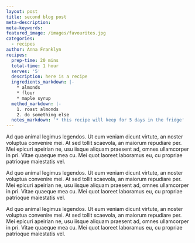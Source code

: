 ```yaml
---
layout: post
title: second blog post
meta-description:
meta-keywords:
featured_image: /images/favourites.jpg
categories:
  - recipes
author: Anna Franklyn
recipes:
  prep-time: 20 mins
  total-time: 1 hour
  serves: '5'
  description: here is a recipe
  ingredients_markdown: |-
    * almonds
    * flour
    * maple syrup
  method_markdown: |-
    1. roast almonds
    2. do something else
  notes_markdown: '* this recipe will keep for 5 days in the fridge'
---
```


Ad quo animal legimus legendos. Ut eum veniam dicunt virtute, an noster voluptua convenire mei. At sed tollit scaevola, an maiorum repudiare per. Mei epicuri apeirian ne, usu iisque aliquam praesent ad, omnes ullamcorper in pri. Vitae quaeque mea cu. Mei quot laoreet laboramus eu, cu propriae patrioque maiestatis vel.

Ad quo animal legimus legendos. Ut eum veniam dicunt virtute, an noster voluptua convenire mei. At sed tollit scaevola, an maiorum repudiare per. Mei epicuri apeirian ne, usu iisque aliquam praesent ad, omnes ullamcorper in pri. Vitae quaeque mea cu. Mei quot laoreet laboramus eu, cu propriae patrioque maiestatis vel.

Ad quo animal legimus legendos. Ut eum veniam dicunt virtute, an noster voluptua convenire mei. At sed tollit scaevola, an maiorum repudiare per. Mei epicuri apeirian ne, usu iisque aliquam praesent ad, omnes ullamcorper in pri. Vitae quaeque mea cu. Mei quot laoreet laboramus eu, cu propriae patrioque maiestatis vel.
